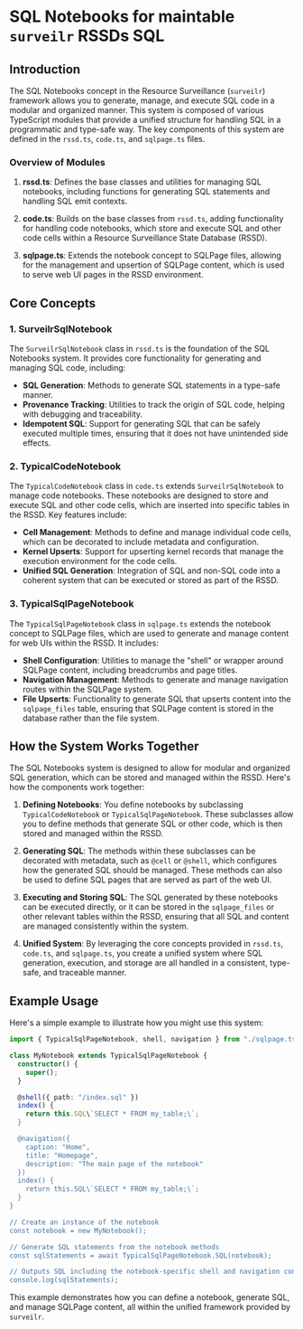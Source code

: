 # SQL Notebooks for maintable `surveilr` RSSDs SQL

## Introduction

The SQL Notebooks concept in the Resource Surveillance (`surveilr`) framework
allows you to generate, manage, and execute SQL code in a modular and organized
manner. This system is composed of various TypeScript modules that provide a
unified structure for handling SQL in a programmatic and type-safe way. The key
components of this system are defined in the `rssd.ts`, `code.ts`, and
`sqlpage.ts` files.

### Overview of Modules

1. **rssd.ts**: Defines the base classes and utilities for managing SQL
   notebooks, including functions for generating SQL statements and handling SQL
   emit contexts.

2. **code.ts**: Builds on the base classes from `rssd.ts`, adding functionality
   for handling code notebooks, which store and execute SQL and other code cells
   within a Resource Surveillance State Database (RSSD).

3. **sqlpage.ts**: Extends the notebook concept to SQLPage files, allowing for
   the management and upsertion of SQLPage content, which is used to serve web
   UI pages in the RSSD environment.

## Core Concepts

### 1. SurveilrSqlNotebook

The `SurveilrSqlNotebook` class in `rssd.ts` is the foundation of the SQL
Notebooks system. It provides core functionality for generating and managing SQL
code, including:

- **SQL Generation**: Methods to generate SQL statements in a type-safe manner.
- **Provenance Tracking**: Utilities to track the origin of SQL code, helping
  with debugging and traceability.
- **Idempotent SQL**: Support for generating SQL that can be safely executed
  multiple times, ensuring that it does not have unintended side effects.

### 2. TypicalCodeNotebook

The `TypicalCodeNotebook` class in `code.ts` extends `SurveilrSqlNotebook` to
manage code notebooks. These notebooks are designed to store and execute SQL and
other code cells, which are inserted into specific tables in the RSSD. Key
features include:

- **Cell Management**: Methods to define and manage individual code cells, which
  can be decorated to include metadata and configuration.
- **Kernel Upserts**: Support for upserting kernel records that manage the
  execution environment for the code cells.
- **Unified SQL Generation**: Integration of SQL and non-SQL code into a
  coherent system that can be executed or stored as part of the RSSD.

### 3. TypicalSqlPageNotebook

The `TypicalSqlPageNotebook` class in `sqlpage.ts` extends the notebook concept
to SQLPage files, which are used to generate and manage content for web UIs
within the RSSD. It includes:

- **Shell Configuration**: Utilities to manage the "shell" or wrapper around
  SQLPage content, including breadcrumbs and page titles.
- **Navigation Management**: Methods to generate and manage navigation routes
  within the SQLPage system.
- **File Upserts**: Functionality to generate SQL that upserts content into the
  `sqlpage_files` table, ensuring that SQLPage content is stored in the database
  rather than the file system.

## How the System Works Together

The SQL Notebooks system is designed to allow for modular and organized SQL
generation, which can be stored and managed within the RSSD. Here's how the
components work together:

1. **Defining Notebooks**: You define notebooks by subclassing
   `TypicalCodeNotebook` or `TypicalSqlPageNotebook`. These subclasses allow you
   to define methods that generate SQL or other code, which is then stored and
   managed within the RSSD.

2. **Generating SQL**: The methods within these subclasses can be decorated with
   metadata, such as `@cell` or `@shell`, which configures how the generated SQL
   should be managed. These methods can also be used to define SQL pages that
   are served as part of the web UI.

3. **Executing and Storing SQL**: The SQL generated by these notebooks can be
   executed directly, or it can be stored in the `sqlpage_files` or other
   relevant tables within the RSSD, ensuring that all SQL and content are
   managed consistently within the system.

4. **Unified System**: By leveraging the core concepts provided in `rssd.ts`,
   `code.ts`, and `sqlpage.ts`, you create a unified system where SQL
   generation, execution, and storage are all handled in a consistent,
   type-safe, and traceable manner.

## Example Usage

Here's a simple example to illustrate how you might use this system:

```typescript
import { TypicalSqlPageNotebook, shell, navigation } from "./sqlpage.ts";

class MyNotebook extends TypicalSqlPageNotebook {
  constructor() {
    super();
  }

  @shell({ path: "/index.sql" })
  index() {
    return this.SQL\`SELECT * FROM my_table;\`;
  }

  @navigation({
    caption: "Home",
    title: "Homepage",
    description: "The main page of the notebook"
  })
  index() {
    return this.SQL\`SELECT * FROM my_table;\`;
  }
}

// Create an instance of the notebook
const notebook = new MyNotebook();

// Generate SQL statements from the notebook methods
const sqlStatements = await TypicalSqlPageNotebook.SQL(notebook);

// Outputs SQL including the notebook-specific shell and navigation configurations
console.log(sqlStatements);
```

This example demonstrates how you can define a notebook, generate SQL, and
manage SQLPage content, all within the unified framework provided by `surveilr`.
